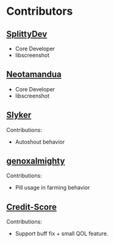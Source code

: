 # Contributors
<!-- https://api.github.com/repos/madrigalstreetcartel/neuz/contributors -->

## [SplittyDev](https://github.com/SplittyDev)

- Core Developer
- libscreenshot

## [Neotamandua](https://github.com/Neotamandua)

- Core Developer
- libscreenshot

## [Slyker](https://github.com/Slyker)

Contributions:
- Autoshout behavior

## [genoxalmighty](https://github.com/genoxalmighty)

Contributions:
- Pill usage in farming behavior

## [Credit-Score](https://github.com/Credit-Score)

Contributions:
- Support buff fix + small QOL feature.
